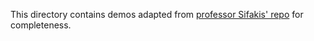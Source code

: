This directory contains demos adapted from [professor Sifakis' repo](https://github.com/uwgraphics/PhysicsBasedModeling-Demos) for completeness.

